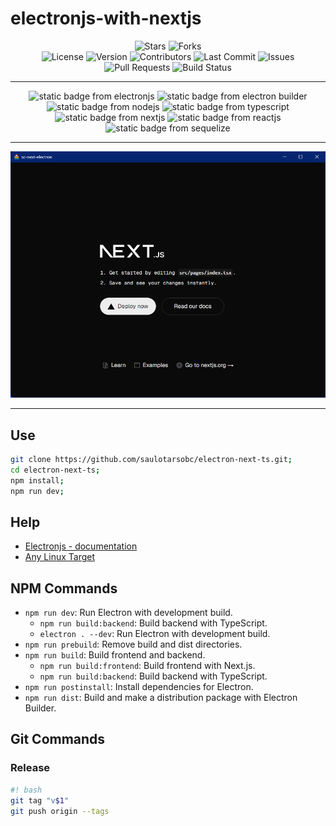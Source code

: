 # electronjs-with-nextjs

<div align="center">
  <img alt="Stars" src="https://img.shields.io/github/stars/saulotarsobc/electronjs-with-nextjs.svg">
  <img alt="Forks" src="https://img.shields.io/github/forks/saulotarsobc/electronjs-with-nextjs.svg">
</div>

<div align="center">
  <img alt="License" src="https://img.shields.io/badge/License-MIT-yellow.svg">
  <img alt="Version" src="https://img.shields.io/github/v/release/saulotarsobc/electronjs-with-nextjs.svg">
  <img alt="Contributors" src="https://img.shields.io/github/contributors/saulotarsobc/electronjs-with-nextjs.svg">
  <img alt="Last Commit" src="https://img.shields.io/github/last-commit/saulotarsobc/electronjs-with-nextjs.svg">
  <img alt="Issues" src="https://img.shields.io/github/issues/saulotarsobc/electronjs-with-nextjs.svg">
  <img alt="Pull Requests" src="https://img.shields.io/github/issues-pr/saulotarsobc/electronjs-with-nextjs.svg">
  <img alt="Build Status" src="https://img.shields.io/github/actions/workflow/status/saulotarsobc/electronjs-with-nextjs/.github/workflows/launch-app.yaml">
</div>

---

<!-- Badge Start -->
<div align="center">
 <img alt="static badge from electronjs" src="https://img.shields.io/badge/ElectronJS-v34.2.0-46816e">
 <img alt="static badge from electron builder" src="https://img.shields.io/badge/Electron%20Builder-v25.1.8-blue">
 <img alt="static badge from nodejs" src="https://img.shields.io/badge/NodeJS-v22.13.5-44883e">
 <img alt="static badge from typescript" src="https://img.shields.io/badge/TypeScript-v5.7.3-blue">
 <img alt="static badge from nextjs" src="https://img.shields.io/badge/NextJS-v15.1.7-black">
 <img alt="static badge from reactjs" src="https://img.shields.io/badge/ReactJS-v19.0.0-61DAFB">
 <img alt="static badge from sequelize" src="https://img.shields.io/badge/Sequelize-v6.37.5-52B0E7">
</div>
<!-- Badge End -->

---

<div align="center">
  <img alt="demo" src="./demo/demo.png">
</div>

---

## Use

```sh
git clone https://github.com/saulotarsobc/electron-next-ts.git;
cd electron-next-ts;
npm install;
npm run dev;
```

## Help

- [Electronjs - documentation](https://www.electronjs.org/pt/docs/latest/)
- [Any Linux Target](https://www.electron.build/linux)

## NPM Commands

- `npm run dev`: Run Electron with development build.
  - `npm run build:backend`: Build backend with TypeScript.
  - `electron . --dev`: Run Electron with development build.
- `npm run prebuild`: Remove build and dist directories.
- `npm run build`: Build frontend and backend.
  - `npm run build:frontend`: Build frontend with Next.js.
  - `npm run build:backend`: Build backend with TypeScript.
- `npm run postinstall`: Install dependencies for Electron.
- `npm run dist`: Build and make a distribution package with Electron Builder.

## Git Commands

### Release

```bash
#! bash
git tag "v$1"
git push origin --tags
```
